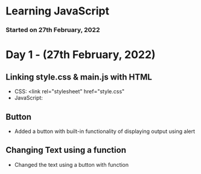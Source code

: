 # Learning JavaScript 
### Started on 27th February, 2022

# Day 1 - (27th February, 2022)
## Linking style.css & main.js with HTML
* CSS: <link rel="stylesheet" href="style.css"
* JavaScript: <script src="main.js"></script>

## Button
* Added a button with built-in functionality of displaying output using alert

## Changing Text using a function
* Changed the text using a button with function
